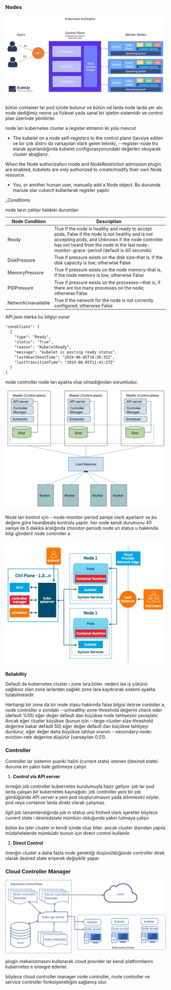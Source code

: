 
### Nodes

![architecture](files/kubernetes_archiketktur_blog.jpg)

bütün container lar pod içinde bulunur ve bütün od larda node larda yer alır. node dediğimiz nesne ya fiziksel yada sanal bir işletim sistemidir ve control plae üzerinde yöntilirler.

node ları kubernetes cluster a register etmenin iki yolu mevcut

- The kubelet on a node self-registers to the control plane (tavsiye edilen ve bir çok distro da varsayılan olark gelen teknik), --register-node tru olarak ayarlandığında kubelet configurasyonundaki değerleri okuyarak cluster abağlanır.

When the Node authorization mode and NodeRestriction admission plugin are enabled, kubelets are only authorized to create/modify their own Node resource.

- You, or another human user, manually add a Node object. Bu durumda manule olar cubectl kullanlarak register yapılır.

__Conditions_

node ların çalılşır haldeki durumları

|Node Condition|Description|
|---|---|
|Ready|	True if the node is healthy and ready to accept pods, False if the node is not healthy and is not accepting pods, and Unknown if the node controller has not heard from the node in the last node-monitor-grace-period (default is 40 seconds)|
|DiskPressure|	True if pressure exists on the disk size–that is, if the disk capacity is low; otherwise False|
|MemoryPressure|	True if pressure exists on the node memory–that is, if the node memory is low; otherwise False|
|PIDPressure|	True if pressure exists on the processes—that is, if there are too many processes on the node; otherwise False|
|NetworkUnavailable|	True if the network for the node is not correctly configured, otherwise False|

API json olarka bu bilgiyi sunar

```
"conditions": [
  {
    "type": "Ready",
    "status": "True",
    "reason": "KubeletReady",
    "message": "kubelet is posting ready status",
    "lastHeartbeatTime": "2019-06-05T18:38:35Z",
    "lastTransitionTime": "2019-06-05T11:41:27Z"
  }
]
```
node controller node ları ayakta olup olmadığından sorumludur.

![architecture](files/stacked_etcd_cluster.png)

Node ları kontrol için --node-monitor-period saniye olark ayarlanır ve bu değere göre heardbeats kontrolu yapılır. her node kendi durumunu 40 saniye ile 5 dakika aralığında (monitor-period) node un status u hakkında bilgi gönderir node controller a.




![architecture](files/kubernetes-constructs-concepts-architecture.jpg)


__Reliability__

Default da kubernetes cluster ı zone lara böler. nedeni ise iş yükünü sağlıksız olan zone larlardan sağlıklı zone lara kaydırarak sistemi ayakta tutabilmesidir. 

Herhangi bir zone da bir node stasu hakkında false bilgisi iletirse contoller a, node controller o zondaki --unhealthy-zone-threshold değerini check eder (default %55) eğer değer default dan küçükse node tahliyesini yavaşlatır. Ancak eğer cluster küçükse (bunun için --large-cluster-size-threshold değerine bakar default 50) eğer değer default dan küçükse tahliyeyi durdurur, eğer değer daha büyükse tahliye oranını  --secondary-node-eviction-rate değerine düşürür (varsayılan 0.01). 



### Controller

Controller lar sistemin şuanki halini (current state) istenen (desired state) duruma en yakın hale getirmeye çalışır.

1. __Control via API server__

örneğin job controller kubernetes kurulumuyla hazır geliyor. job lar pod larda çalışan bir kubernetes kaynağıdır. job controller yeni bir job gördüğünde API server a yeni pod oluşturulmasını yada silinmesini söyler. pod veya container larda direkt olarak çalışmaz.

ilgili job tamamlandığında job ın status unü finihed olark işaretler böylece current state i desiredstate mümkün olduğunda yakın tutmaya çalışır.

bütün bu işler cluster ın kendi içinde olup biter. ancak cluster dışından yapıla müdahelelerde mümküdir bunun için direct control kullanılır.



2. __Direct Control__ 

örenğin cluster a daha fazla node gerektiği düşünüldüğünde controller direk olarak desired state erişerek değişiklik yapar.




### Cloud Controller Manager

![architecture](files/components-of-kubernetes.png)

plugin mekanizmasını kullanarak cloud provider lar kendi platformlarını kubernetes e entegre ederler.

böylece cloud controller manager node controller, route controller ve service controller fonksiyonelliğini sağlamış olur.

